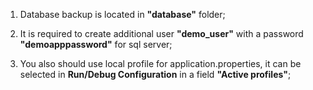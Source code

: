 1) Database backup is located in __"database"__ folder;

2) It is required to create additional user __"demo_user"__ with a password __"demoapppassword"__ for sql server;

3) You also should use local profile for application.properties, it can be selected in __Run/Debug Configuration__ in a field __"Active profiles"__;